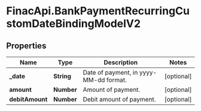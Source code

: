 # FinacApi.BankPaymentRecurringCustomDateBindingModelV2

## Properties
Name | Type | Description | Notes
------------ | ------------- | ------------- | -------------
**_date** | **String** | Date of payment, in yyyy-MM-dd format. | [optional] 
**amount** | **Number** | Amount of payment. | [optional] 
**debitAmount** | **Number** | Debit amount of payment. | [optional] 
